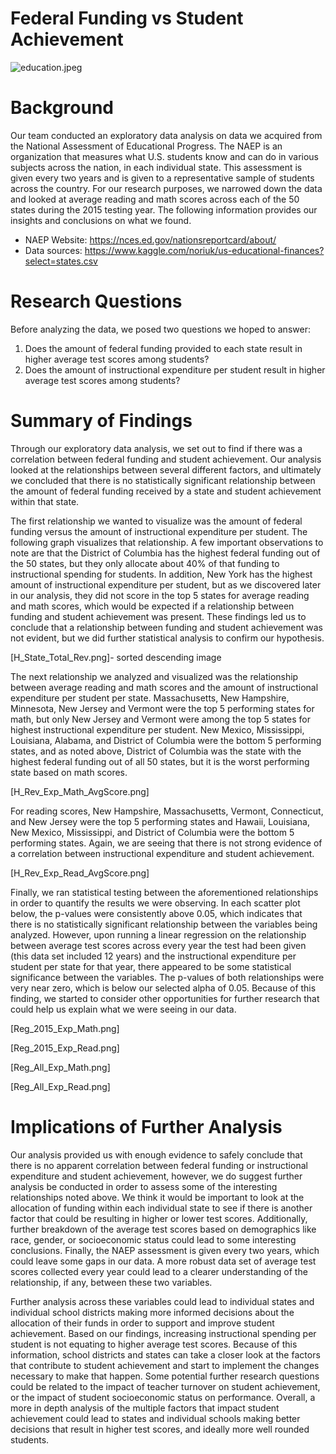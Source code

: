 # Federal Funding vs Student Achievement

![education.jpeg](https://github.com/trangbt278/education/blob/main/readme_images/Education.jpeg)

# Background

Our team conducted an exploratory data analysis on data we acquired from the National Assessment of Educational Progress. The NAEP is an organization that measures what U.S. students know and can do in various subjects across the nation, in each individual state. This assessment is given every two years and is given to a representative sample of students across the country. For our research purposes, we narrowed down the data and looked at average reading and math scores across each of the 50 states during the 2015 testing year. The following information provides our insights and conclusions on what we found.

* NAEP Website: https://nces.ed.gov/nationsreportcard/about/
* Data sources: https://www.kaggle.com/noriuk/us-educational-finances?select=states.csv

# Research Questions

Before analyzing the data, we posed two questions we hoped to answer:
1. Does the amount of federal funding provided to each state result in higher average test scores among students?
2. Does the amount of instructional expenditure per student result in higher average test scores among students?

# Summary of Findings
 
Through our exploratory data analysis, we set out to find if there was a correlation between federal funding and student achievement. Our analysis looked at the relationships between several different factors, and ultimately we concluded that there is no statistically significant relationship between the amount of federal funding received by a state and student achievement within that state. 

The first relationship we wanted to visualize was the amount of federal funding versus the amount of instructional expenditure per student. The following graph visualizes that relationship. A few important observations to note are that the District of Columbia has the highest federal funding out of the 50 states, but they only allocate about 40% of that funding to instructional spending for students. In addition, New York has the highest amount of instructional expenditure per student, but as we discovered later in our analysis, they did not score in the top 5 states for average reading and math scores, which would be expected if a relationship between funding and student achievement was present. These findings led us to conclude that a relationship between funding and student achievement was not evident, but we did further statistical analysis to confirm our hypothesis.

[H_State_Total_Rev.png]- sorted descending image

The next relationship we analyzed and visualized was the relationship between average reading and math scores and the amount of instructional expenditure per student per state. Massachusetts, New Hampshire, Minnesota, New Jersey and Vermont were the top 5 performing states for math, but only New Jersey and Vermont were among the top 5 states for highest instructional expenditure per student. New Mexico, Mississippi, Louisiana, Alabama, and District of Columbia were the bottom 5 performing states, and as noted above, District of Columbia was the state with the highest federal funding out of all 50 states, but it is the worst performing state based on math scores.

[H_Rev_Exp_Math_AvgScore.png]

For reading scores, New Hampshire, Massachusetts, Vermont, Connecticut, and New Jersey were the top 5 performing states and Hawaii, Louisiana, New Mexico, Mississippi, and District of Columbia were the bottom 5 performing states. Again, we are seeing that there is not strong evidence of a correlation between instructional expenditure and student achievement. 

[H_Rev_Exp_Read_AvgScore.png]

Finally, we ran statistical testing between the aforementioned relationships in order to quantify the results we were observing. In each scatter plot below, the p-values were consistently above 0.05, which indicates that there is no statistically significant relationship between the variables being analyzed. However, upon running a linear regression on the relationship between average test scores across every year the test had been given (this data set included 12 years) and the instructional expenditure per student per state for that year, there appeared to be some statistical significance between the variables. The p-values of both relationships were very near zero, which is below our selected alpha of 0.05. Because of this finding, we started to consider other opportunities for further research that could help us explain what we were seeing in our data.

[Reg_2015_Exp_Math.png]

[Reg_2015_Exp_Read.png]

[Reg_All_Exp_Math.png]

[Reg_All_Exp_Read.png]

# Implications of Further Analysis

Our analysis provided us with enough evidence to safely conclude that there is no apparent correlation between federal funding or instructional expenditure and student achievement, however, we do suggest further analysis be conducted in order to assess some of the interesting relationships noted above. We think it would be important to look at the allocation of funding within each individual state to see if there is another factor that could be resulting in higher or lower test scores. Additionally, further breakdown of the average test scores based on demographics like race, gender, or socioeconomic status could lead to some interesting conclusions. Finally, the NAEP assessment is given every two years, which could leave some gaps in our data. A more robust data set of average test scores collected every year could lead to a clearer understanding of the relationship, if any, between these two variables.

Further analysis across these variables could lead to individual states and individual school districts making more informed decisions about the allocation of their funds in order to support and improve student achievement. Based on our findings, increasing instructional spending per student is not equating to higher average test scores. Because of this information, school districts and states can take a closer look at the factors that contribute to student achievement and start to implement the changes necessary to make that happen. Some potential further research questions could be related to the impact of teacher turnover on student achievement, or the impact of student socioeconomic status on performance. Overall, a more in depth analysis of the multiple factors that impact student achievement could lead to states and individual schools making better decisions that result in higher test scores, and ideally more well rounded students.



